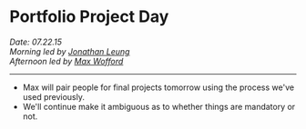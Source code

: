 # Portfolio Project Day

_Date: 07.22.15_  
_Morning led by [Jonathan Leung](https://github.com/jonleung)_  
_Afternoon led by [Max Wofford](https://github.com/MaxWofford)_

-------------------------------------------------------------------------------

- Max will pair people for final projects tomorrow using the process we've used
  previously.
- We'll continue make it ambiguous as to whether things are mandatory or not.
